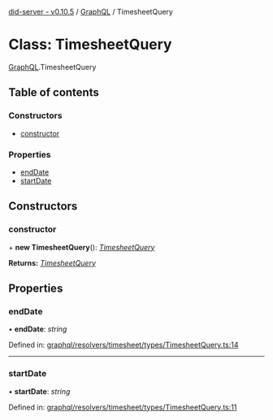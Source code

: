 [did-server - v0.10.5](../README.md) / [GraphQL](../modules/graphql.md) / TimesheetQuery

# Class: TimesheetQuery

[GraphQL](../modules/graphql.md).TimesheetQuery

## Table of contents

### Constructors

- [constructor](graphql.timesheetquery.md#constructor)

### Properties

- [endDate](graphql.timesheetquery.md#enddate)
- [startDate](graphql.timesheetquery.md#startdate)

## Constructors

### constructor

\+ **new TimesheetQuery**(): [*TimesheetQuery*](graphql.timesheetquery.md)

**Returns:** [*TimesheetQuery*](graphql.timesheetquery.md)

## Properties

### endDate

• **endDate**: *string*

Defined in: [graphql/resolvers/timesheet/types/TimesheetQuery.ts:14](https://github.com/Puzzlepart/did/blob/dev/server/graphql/resolvers/timesheet/types/TimesheetQuery.ts#L14)

___

### startDate

• **startDate**: *string*

Defined in: [graphql/resolvers/timesheet/types/TimesheetQuery.ts:11](https://github.com/Puzzlepart/did/blob/dev/server/graphql/resolvers/timesheet/types/TimesheetQuery.ts#L11)
